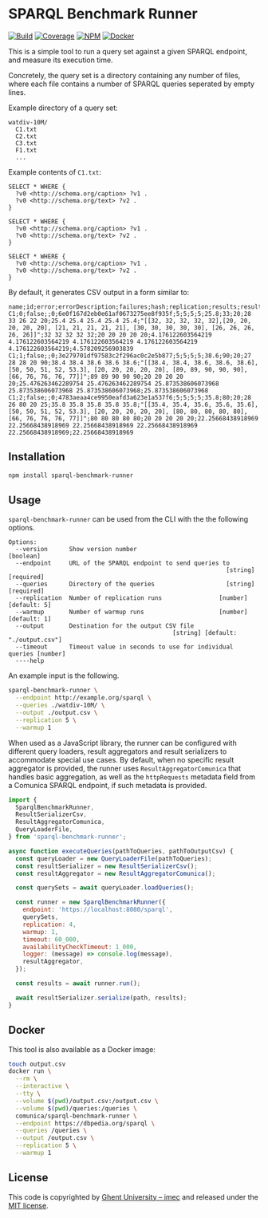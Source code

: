 # SPARQL Benchmark Runner

[![Build](https://github.com/comunica/sparql-benchmark-runner.js/workflows/CI/badge.svg)](https://github.com/comunica/sparql-benchmark-runner.js/actions?query=workflow%3ACI)
[![Coverage](https://coveralls.io/repos/github/comunica/sparql-benchmark-runner.js/badge.svg?branch=master)](https://coveralls.io/github/comunica/sparql-benchmark-runner.js?branch=master)
[![NPM](https://badge.fury.io/js/sparql-benchmark-runner.svg)](https://www.npmjs.com/package/sparql-benchmark-runner)
[![Docker](https://img.shields.io/docker/automated/comunica/sparql-benchmark-runner.svg)](https://hub.docker.com/r/comunica/sparql-benchmark-runner/)

This is a simple tool to run a query set against a given SPARQL endpoint, and measure its execution time.

Concretely, the query set is a directory containing any number of files,
where each file contains a number of SPARQL queries seperated by empty lines.

Example directory of a query set:
```text
watdiv-10M/
  C1.txt
  C2.txt
  C3.txt
  F1.txt
  ...
```

Example contents of `C1.txt`:
```sparql
SELECT * WHERE {
  ?v0 <http://schema.org/caption> ?v1 .
  ?v0 <http://schema.org/text> ?v2 .
}

SELECT * WHERE {
  ?v0 <http://schema.org/caption> ?v1 .
  ?v0 <http://schema.org/text> ?v2 .
}

SELECT * WHERE {
  ?v0 <http://schema.org/caption> ?v1 .
  ?v0 <http://schema.org/text> ?v2 .
}
```

By default, it generates CSV output in a form similar to:
```csv
name;id;error;errorDescription;failures;hash;replication;results;resultsMax;resultsMin;time;timeMax;timeMin;times;timestamps;timeStampsAll;timestampsMax;timestampsMin;timestampsStd;timeStd
C1;0;false;;0;6e0f167d2eb0e61af0673275ee8f935f;5;5;5;5;25.8;33;20;28 33 26 22 20;25.4 25.4 25.4 25.4 25.4;"[[32, 32, 32, 32, 32],[20, 20, 20, 20, 20], [21, 21, 21, 21, 21], [30, 30, 30, 30, 30], [26, 26, 26, 26, 26]]";32 32 32 32 32;20 20 20 20 20;4.176122603564219 4.176122603564219 4.176122603564219 4.176122603564219 4.176122603564219;4.578209256903839
C1;1;false;;0;3e279701df97583c2f296ac0c2e5b877;5;5;5;5;38.6;90;20;27 28 28 20 90;38.4 38.4 38.6 38.6 38.6;"[[38.4, 38.4, 38.6, 38.6, 38.6],[50, 50, 51, 52, 53.3], [20, 20, 20, 20, 20], [89, 89, 90, 90, 90], [66, 76, 76, 76, 77]]";89 89 90 90 90;20 20 20 20 20;25.476263462289754 25.476263462289754 25.873538606073968 25.873538606073968 25.873538606073968;25.873538606073968
C1;2;false;;0;4783aeaa4ce9950eafd3a623e1a537f6;5;5;5;5;35.8;80;20;28 26 80 20 25;35.8 35.8 35.8 35.8 35.8;"[[35.4, 35.4, 35.6, 35.6, 35.6],[50, 50, 51, 52, 53.3], [20, 20, 20, 20, 20], [80, 80, 80, 80, 80], [66, 76, 76, 76, 77]]";80 80 80 80 80;20 20 20 20 20;22.25668438918969 22.25668438918969 22.25668438918969 22.25668438918969 22.25668438918969;22.25668438918969
```

## Installation

```bash
npm install sparql-benchmark-runner
```

## Usage
`sparql-benchmark-runner` can be used from the CLI with the the following options.

```
Options:
  --version      Show version number                                   [boolean]
  --endpoint     URL of the SPARQL endpoint to send queries to
                                                             [string] [required]
  --queries      Directory of the queries                    [string] [required]
  --replication  Number of replication runs                [number] [default: 5]
  --warmup       Number of warmup runs                     [number] [default: 1]
  --output       Destination for the output CSV file
                                              [string] [default: "./output.csv"]
  --timeout      Timeout value in seconds to use for individual queries [number]
  ----help
```
An example input is the following.

```bash
sparql-benchmark-runner \
  --endpoint http://example.org/sparql \
  --queries ./watdiv-10M/ \
  --output ./output.csv \
  --replication 5 \
  --warmup 1
```

When used as a JavaScript library, the runner can be configured with different query loaders,
result aggregators and result serializers to accommodate special use cases.
By default, when no specific result aggregator is provided,
the runner uses `ResultAggregatorComunica` that handles basic aggregation,
as well as the `httpRequests` metadata field from a Comunica SPARQL endpoint, if such metadata is provided.

```javascript
import {
  SparqlBenchmarkRunner,
  ResultSerializerCsv,
  ResultAggregatorComunica,
  QueryLoaderFile,
} from 'sparql-benchmark-runner';

async function executeQueries(pathToQueries, pathToOutputCsv) {
  const queryLoader = new QueryLoaderFile(pathToQueries);
  const resultSerializer = new ResultSerializerCsv();
  const resultAggregator = new ResultAggregatorComunica();

  const querySets = await queryLoader.loadQueries();

  const runner = new SparqlBenchmarkRunner({
    endpoint: 'https://localhost:8080/sparql',
    querySets,
    replication: 4,
    warmup: 1,
    timeout: 60_000,
    availabilityCheckTimeout: 1_000,
    logger: (message) => console.log(message),
    resultAggregator,
  });

  const results = await runner.run();

  await resultSerializer.serialize(path, results);
}
```

## Docker

This tool is also available as a Docker image:

```bash
touch output.csv
docker run \
  --rm \
  --interactive \
  --tty \
  --volume $(pwd)/output.csv:/output.csv \
  --volume $(pwd)/queries:/queries \
  comunica/sparql-benchmark-runner \
  --endpoint https://dbpedia.org/sparql \
  --queries /queries \
  --output /output.csv \
  --replication 5 \
  --warmup 1
```

## License

This code is copyrighted by [Ghent University – imec](http://idlab.ugent.be/)
and released under the [MIT license](http://opensource.org/licenses/MIT).
